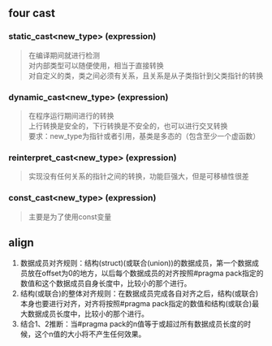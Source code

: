 ## four cast ##
### static_cast<new_type> (expression) ###
> 在编译期间就进行检测  
> 对内部类型可以随便使用，相当于直接转换  
> 对自定义的类，类之间必须有关系，且关系是从子类指针到父类指针的转换
### dynamic_cast<new_type> (expression) ###
> 在程序运行期间进行的转换  
> 上行转换是安全的，下行转换是不安全的，也可以进行交叉转换  
> 要求：new_type为指针或者引用，基类是多态的（包含至少一个虚函数）
### reinterpret_cast<new_type> (expression) ###
> 实现没有任何关系的指针之间的转换，功能巨强大，但是可移植性很差
### const_cast<new_type> (expression) ###
> 主要是为了使用const变量

## align ##


1. 数据成员对齐规则：结构(struct)(或联合(union))的数据成员，第一个数据成员放在offset为0的地方，以后每个数据成员的对齐按照#pragma pack指定的数值和这个数据成员自身长度中，比较小的那个进行。
2. 结构(或联合)的整体对齐规则：在数据成员完成各自对齐之后，结构(或联合)本身也要进行对齐，对齐将按照#pragma pack指定的数值和结构(或联合)最大数据成员长度中，比较小的那个进行。
3. 结合1、2推断：当#pragma pack的n值等于或超过所有数据成员长度的时候，这个n值的大小将不产生任何效果。

